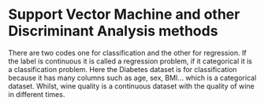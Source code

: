 # Support Vector Machine and other Discriminant Analysis methods

There are two codes one for classification and the other for regression. If the label is continuous it is called a regression problem, if it categorical it is a classification problem. Here the Diabetes dataset is for classification because it has many columns such as age, sex, BMI... which is a categorical dataset. Whilst, wine quality is a continuous dataset with the quality of wine in different times. 
